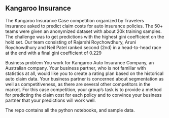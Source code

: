 ## Kangaroo Insurance

The Kangaroo Insurance Case competition organized by Travelers Insurance asked to predict claim costs for auto insurance policies. The 50+ teams were given an anonymized dataset with about 20k training samples. The challenge was to get predictions with the highest gini coefficient on the hold set. Our team consisting of Rajarshi Roychowdhury, Aruni Roychowdhury and Neil Patel ranked second (2nd) in a head-to-head race at the end with a final gini coefficient of 0.229

Business problem
You work for Kangaroo Auto Insurance Company, an Australian company.  Your business partner, who is not familiar with statistics at all, would like you to create a rating plan based on the historical auto claim data.  Your business partner is concerned about segmentation as well as competitiveness, as there are several other competitors in the market. For this case competition, your group’s task is to provide a method for predicting the claim cost for each policy and to convince your business partner that your predictions will work well.



The repo contains all the python notebooks, and sample data.
